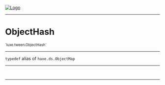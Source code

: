 
[![Logo](../../../images/logo.png)](../../../api/index.html)

---



<h1>ObjectHash</h1>
<small>`luxe.tween.ObjectHash`</small>



---

`typedef`&nbsp;alias of `haxe.ds.ObjectMap`


---


&nbsp;
&nbsp;











    











---

&nbsp;
&nbsp;
&nbsp;
&nbsp;